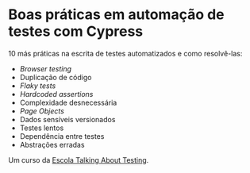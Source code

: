 # Boas práticas em automação de testes com Cypress

10 más práticas na escrita de testes automatizados e como resolvê-las:

- _Browser testing_
- Duplicação de código
- _Flaky tests_
- _Hardcoded assertions_
- Complexidade desnecessária
- _Page Objects_
- Dados sensíveis versionados
- Testes lentos
- Dependência entre testes
- Abstrações erradas

Um curso da [Escola Talking About Testing](https://udemy.com/user/walmyr).
